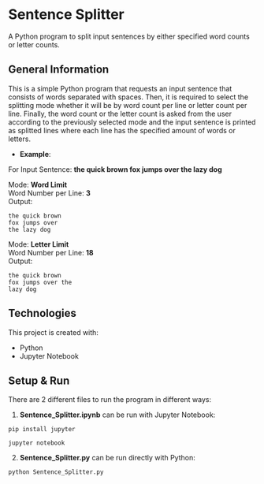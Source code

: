 # Sentence Splitter
A Python program to split input sentences by either specified word counts or letter counts.

## General Information
This is a simple Python program that requests an input sentence that consists of words separated with spaces. Then, it is required to select the splitting mode whether it will be by word count per line or letter count per line. Finally, the word count or the letter count is asked from the user according to the previously selected mode and the input sentence is printed as splitted lines where each line has the specified amount of words or letters.

* **Example**:

For Input Sentence: **the quick brown fox jumps over the lazy dog**

Mode: **Word Limit**\
Word Number per Line: **3**\
Output:
```
the quick brown
fox jumps over
the lazy dog
```

Mode: **Letter Limit**\
Word Number per Line: **18**\
Output:
```
the quick brown
fox jumps over the
lazy dog
```

## Technologies
This project is created with:
* Python
* Jupyter Notebook

## Setup & Run
There are 2 different files to run the program in different ways:
1. **Sentence_Splitter.ipynb** can be run with Jupyter Notebook:
```
pip install jupyter
```
```
jupyter notebook
```
2. **Sentence_Splitter.py** can be run directly with Python:
```
python Sentence_Splitter.py
```
